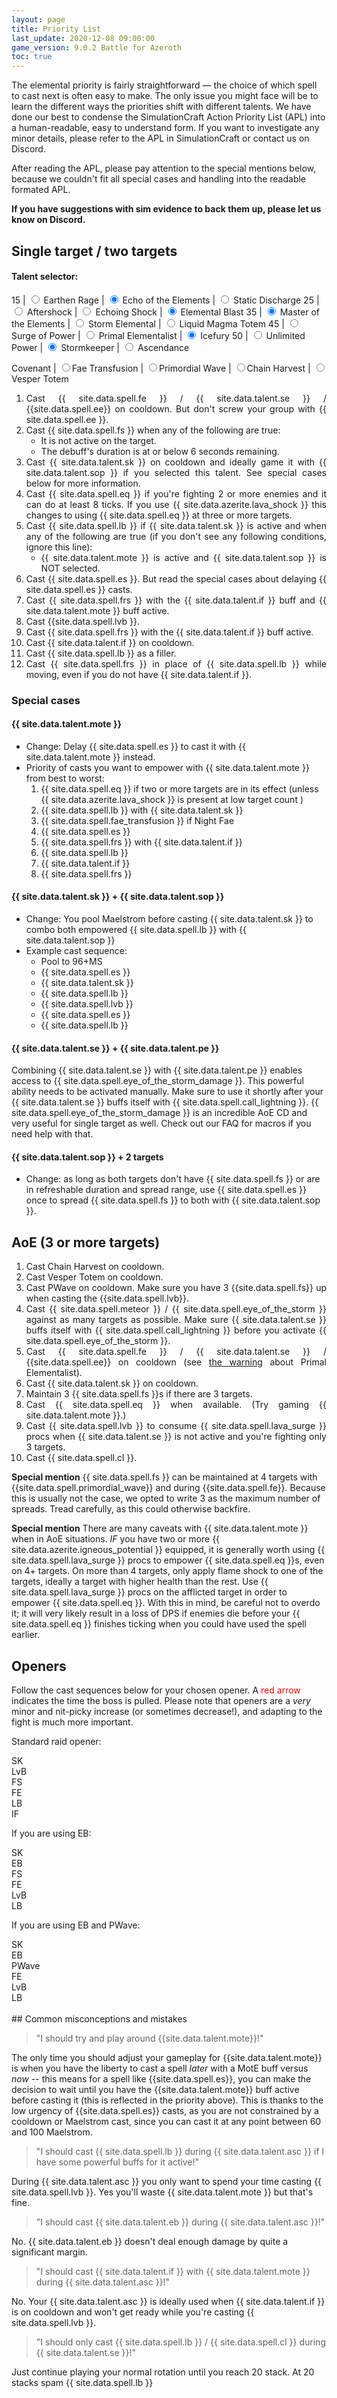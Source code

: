 ```yaml
---
layout: page
title: Priority List
last_update: 2020-12-08 09:00:00
game_version: 9.0.2 Battle for Azeroth
toc: true
---
```


The elemental priority is fairly straightforward — the choice of which spell to cast next is often easy to make. The only issue you might face will be to learn the different ways the priorities shift with different talents. We have done our best to condense the SimulationCraft Action Priority List (APL) into a human-readable, easy to understand form. If you want to investigate any minor details, please refer to the APL in SimulationCraft or contact us on Discord.

After reading the APL, please pay attention to the special mentions below, because we couldn't fit all special cases and handling into the readable formated APL.


**If you have suggestions with sim evidence to back them up, please let us know on Discord.**

## Single target / two targets


#### Talent selector:


15 | <input type="radio" id="er-radio" name="15" value="1"/><label for="er-radio" > Earthen Rage</label> | <input type="radio" id="eote-radio" name="15" value="2"  checked/><label for="eote-radio"> Echo of the Elements</label> | <input type="radio" id="sd-radio" name="15" value="3" /><label for="sd-radio"> Static Discharge</label>
25 | <input type="radio" id="afs-radio" name="25" value="1" /><label for="afs-radio"> Aftershock</label> | <input type="radio" id="ecs-radio" name="25" value="2" /><label for="ecs-radio"> Echoing Shock </label> | <input type="radio" id="eb-radio" name="25" value="3" checked /><label for="eb-radio"> Elemental Blast</label>
35 | <input type="radio" id="mote-radio" name="35" value="1" checked /><label for="mote-radio"> Master of the Elements</label> | <input type="radio" id="se-radio" name="35" value="2"/><label for="se-radio"> Storm Elemental</label> | <input type="radio" id="lmt-radio" name="35" value="3" /><label for="lmt-radio"> Liquid Magma Totem</label>
45 | <input type="radio" id="sop-radio" name="45" value="1" /><label for="sop-radio"> Surge of Power</label> | <input type="radio" id="pe-radio" name="45" value="2" /><label for="pe-radio"> Primal Elementalist</label> | <input type="radio" id="if-radio" name="45" value="3" checked /><label for="if-radio"> Icefury</label>
50 | <input type="radio" id="up-radio" name="50" value="1" /><label for="up-radio"> Unlimited Power</label> | <input type="radio" id="sk-radio" name="50" value="2" checked/><label for="sk-radio"> Stormkeeper</label> | <input type="radio" id="asc-radio" name="50" value="3"/><label for="asc-radio"> Ascendance</label>

Covenant | <input type="radio" id="ft-radio" name="cov" value="1" /><label for="ft-radio">Fae Transfusion</label> | <input type="radio" id="pw-radio" name="cov" value="2" /><label for="pw-radio">Primordial Wave</label> | <input type="radio" id="ch-radio" name="cov" value="3" /><label for="ch-radio">Chain Harvest</label> | <input type="radio" id="vt-radio" name="cov" value="4" /><label for="vt-radio">Vesper Totem</label>



<div class="apl" style="max-width: 100%; text-align:justify;" markdown="0">
    <ol>
        <li class="pe-apl" style="display: none;"> Cast {{ site.data.spell.meteor }} / {{ site.data.spell.eye_of_the_storm }} if no multi-target will happen soon. Make sure {{ site.data.talent.se }} buffs itself with {{ site.data.spell.call_lightning }} before you activate {{ site.data.spell.eye_of_the_storm }}.</li>
        <li> Cast {{ site.data.spell.fe }} / {{ site.data.talent.se }} / {{site.data.spell.ee}} on cooldown. But don't screw your group with {{ site.data.spell.ee }}.</li>
        <li> Cast {{ site.data.spell.fs }} when any of the following are true:
            <ul>
                <li>It is not active on the target.</li>
                <li class="asc-apl" style="display:none;">You are about to enter {{site.data.talent.asc}}.</li>
                <li>The debuff's duration is at or below 6 seconds remaining.</li>
                <li class="se-apl" style="display: none;"><strong>Special warning:</strong> Don't refresh {{ site.data.spell.fs }} if you have 14 stacks or more of {{ site.data.spell.wind_gust }} during {{ site.data.talent.se }}. Unless you have {{ site.data.azerite.igneous_potential }} at least twice. </li>
            </ul>
        </li>
        <li class="pw-apl" style="display: none;">Cast {{ site.data.spell.primordial_wave}} on a target without {{ site.data.spell.fs }} or the target with the lowest duration remaining. Delay it if adds are gonna spawn, if it doesn't lead to you losing a use.</li>
        <li class="vt-apl" style="display: none;">Cast {{ site.data.spell.vesper_totem}} on cooldown. </li>
        <li class="ft-apl" style="display: none;">Cast {{ site.data.spell.fae_transfusion}} on cooldown (buff it with {{site.data.talent.master_of_the_elements}} if talented into that). </li>
        <li class="asc-apl" style="display:none;">Cast {{ site.data.talent.asc }} on cooldown, if neither {{ site.data.talent.se }} is active, nor {{ site.data.spell.lvb }} is available, nor {{ site.data.talent.if }} is active.</li>
        <li class="ecs-apl" style="display:none;">Cast {{ site.data.spell.es }} while affected by {{site.data.talent.ecs}}</li>
        <li class="ecs-apl" style="display:none;">Cast {{ site.data.talent.ecs }} </li>
        <li class="eb-apl" style="display:none;">Cast {{ site.data.talent.eb }} on cooldown, if neither {{ site.data.talent.se }} is active nor you could cast a {{ site.data.talent.mote }} empowered {{ site.data.spell.es }} instead.</li>
        <li class="sk-apl" style="display: list-item;"> Cast {{ site.data.talent.sk }} on cooldown and ideally game it with {{ site.data.talent.sop }} if you selected this talent. See special cases below for more information.</li>
        <li class="lmt-apl" style="display:none;">Cast {{ site.data.talent.lmt }} on cooldown. Ideally paired with {{ site.data.azerite.worldvein }}, if that's your major essence.</li>
        <li>Cast {{ site.data.spell.eq }} if you're fighting 2 or more enemies and it can do at least 8 ticks. If you use {{ site.data.azerite.lava_shock }} this changes to using {{ site.data.spell.eq }} at three or more targets.</li>
        <li class="sk-apl" style="display: list-item;">Cast {{ site.data.spell.lb }} if {{ site.data.talent.sk }} is active and when any of the following are true (if you don't see any following conditions, ignore this line):
            <ul>
                <li class="mote-apl" style="display: list-item;">{{ site.data.talent.mote }} is active and {{ site.data.talent.sop }} is NOT selected.</li>
                <li class="sop-apl" style="display: none;">{{ site.data.talent.sop }} is active.</li>
            </ul>
        </li>
        <li>Cast {{ site.data.spell.es }}. But read the special cases about delaying {{ site.data.spell.es }} casts.</li>
        <li class="se-apl" style="display: none;">Cast only {{ site.data.spell.lb }} while {{ site.data.talent.se }} if you are at 20 stacks of {{ site.data.spell.wind_gust }}.</li>
        <li class="se-apl" style="display: none;">Cast {{ site.data.spell.lb }} if {{ site.data.talent.se }} is active.</li>
        <li class="if-apl" style="display: list-item;">Cast {{ site.data.spell.frs }} with the {{ site.data.talent.if }} buff and {{ site.data.talent.mote }} buff active.</li>
        <li class="asc-apl" style="display:none;">Cast {{ site.data.spell.lvb }} if {{ site.data.talent.asc }} is active.</li>
        <li class="sop-apl" style="display: none;">Cast {{ site.data.spell.lvb }} with {{ site.data.talent.sop }} if you could get another use out of {{ site.data.talent.se }}/{{ site.data.spell.fe }} or lengthen its last possible duration within the fight.</li>
        <li class="sop-apl" style="display: none;">Cast {{ site.data.spell.lb }} with {{ site.data.talent.sop }} buff active.</li>
        <li>Cast {{site.data.spell.lvb }}.</li>
        <li class="if-apl" style="display: list-item;">Cast {{ site.data.spell.frs }} with the {{ site.data.talent.if }} buff active.</li>
        <li class="if-apl" style="display: list-item;">Cast {{ site.data.talent.if }} on cooldown.</li>
        <li class="ch-apl" style="display: none;">Cast {{ site.data.spell.chain_harvest}}. </li>
        <li class="sd-apl" style="display: none;">Cast {{ site.data.spell.sd}}</li>
        <li>Cast {{ site.data.spell.lb }} as a filler.</li>
        <li>Cast {{ site.data.spell.frs }} in place of {{ site.data.spell.lb }} while moving, even if you do not have {{ site.data.talent.if }}.</li>
    </ol>
</div>

### Special cases

#### {{ site.data.talent.mote }}
- Change: Delay {{ site.data.spell.es }} to cast it with {{ site.data.talent.mote }} instead.
- Priority of casts you want to empower with {{ site.data.talent.mote }} from best to worst:
    1. {{ site.data.spell.eq }} if two or more targets are in its effect (unless {{ site.data.azerite.lava_shock }} is present at low target count )
    1. {{ site.data.spell.lb }} with {{ site.data.talent.sk }}
    1. {{ site.data.spell.fae_transfusion }} if Night Fae
    1. {{ site.data.spell.es }}
    1. {{ site.data.spell.frs }} with {{ site.data.talent.if }}
    1. {{ site.data.spell.lb }}
    1. {{ site.data.talent.if }}
    1. {{ site.data.spell.frs }}

#### {{ site.data.talent.sk }} + {{ site.data.talent.sop }}
- Change: You pool Maelstrom before casting {{ site.data.talent.sk }} to combo both empowered {{ site.data.spell.lb }} with {{ site.data.talent.sop }}
- Example cast sequence:
    - Pool to 96+MS
    - {{ site.data.spell.es }}
    - {{ site.data.talent.sk }}
    - {{ site.data.spell.lb }}
    - {{ site.data.spell.lvb }}
    - {{ site.data.spell.es }}
    - {{ site.data.spell.lb }}

#### {{ site.data.talent.se }} + {{ site.data.talent.pe }}
Combining {{ site.data.talent.se }} with {{ site.data.talent.pe }} enables access to {{ site.data.spell.eye_of_the_storm_damage }}. This powerful ability needs to be activated manually. Make sure to use it shortly after your {{ site.data.talent.se }} buffs itself with {{ site.data.spell.call_lightning }}. {{ site.data.spell.eye_of_the_storm_damage }} is an incredible AoE CD and very useful for single target as well. Check out our FAQ for macros if you need help with that.


#### {{ site.data.talent.sop }} + 2 targets
- Change: as long as both targets don't have {{ site.data.spell.fs }} or are in refreshable duration and spread range, use {{ site.data.spell.es }} once to spread {{ site.data.spell.fs }} to both with {{ site.data.talent.sop }}.


## AoE (3 or more targets)
<div class="apl" style="max-width: 100%; text-align:justify;" markdown="0">
    <ol>
        <li class="ch-apl">Cast Chain Harvest on cooldown.</li>
        <li class="vt-apl">Cast Vesper Totem on cooldown.</li>
        <li class="pwave-apl">Cast PWave on cooldown. Make sure you have 3 {{site.data.spell.fs}} up when casting the {{site.data.spell.lvb}}.</li>
        <li> Cast {{ site.data.spell.meteor }} / {{ site.data.spell.eye_of_the_storm }} against as many targets as possible. Make sure {{ site.data.talent.se }} buffs itself with {{ site.data.spell.call_lightning }} before you activate {{ site.data.spell.eye_of_the_storm }}.</li>
        <li>Cast {{ site.data.spell.fe }} / {{ site.data.talent.se }} / {{site.data.spell.ee}} on cooldown (see <a href="#pe">the warning</a> about Primal Elementalist).</li>
        <li class="sk-apl">Cast {{ site.data.talent.sk }} on cooldown.</li>
        <li class="lmt-apl" style="display:none;">Cast {{ site.data.talent.lmt }} on cooldown.</li>
        <li>Maintain 3 {{ site.data.spell.fs }}s if there are 3 targets.</li>
        <li>Cast {{ site.data.spell.eq }} when available. (Try gaming {{ site.data.talent.mote }}.)</li>
        <li>Cast {{ site.data.spell.lvb }} to consume {{ site.data.spell.lava_surge }} procs when {{ site.data.talent.se }} is not active and you're fighting only 3 targets.</li>
        <li class="eb-apl" style="display:none;">Cast {{ site.data.talent.eb }} if there are 3 targets.</li>
        <li class="ft-apl" style="display:none;">Cast {{ site.data.spell.fae_transfusion }} on 4 targets or less.</li>
        <li>Cast {{ site.data.spell.cl }}.</li>
    </ol>
</div>

**Special mention** {{ site.data.spell.fs }} can be maintained at 4 targets with {{site.data.spell.primordial_wave}} and during {{site.data.spell.fe}}. Because this is usually not the case, we opted to write 3 as the maximum number of spreads. Tread carefully, as this could otherwise backfire.

**Special mention** There are many caveats with {{ site.data.talent.mote }} when in AoE situations. *IF* you have two or more {{ site.data.azerite.igneous_potential }} equipped, it is generally worth using {{ site.data.spell.lava_surge }} procs to empower {{ site.data.spell.eq }}s, even on 4+ targets. On more than 4 targets, only apply flame shock to one of the targets, ideally a target with higher health than the rest. Use {{ site.data.spell.lava_surge }} procs on the afflicted target in order to empower {{ site.data.spell.eq }}. With this in mind, be careful not to overdo it; it will very likely result in a loss of DPS if enemies die before your {{ site.data.spell.eq }} finishes ticking when you could have used the spell earlier.

## Openers

Follow the cast sequences below for your chosen opener. A <span style="color:red">red arrow</span> indicates the time the boss is pulled. Please note that openers are a *very* minor and nit-picky increase (or sometimes decrease!), and adapting to the fight is much more important.

Standard raid opener:
<div class="opener">
    <div class="skill sk"><span>SK</span></div>
    <div class="arrow"></div>
    <div class="skill lvb"><span>LvB</span></div>
    <div class="arrow pull"></div>
    <div class="skill fs"><span>FS</span></div>
    <div class="arrow"></div>
    <div class="skill fe"><span>FE</span></div>
    <div class="arrow"></div>
    <div class="skill lb"><span>LB</span></div>
    <div class="arrow"></div>
    <div class="skill if"><span>IF</span></div>
    <div class="arrow"></div>
</div>

If you are using EB:
<div class="opener">
    <div class="skill sk"><span>SK</span></div>
    <div class="arrow"></div>
    <div class="skill eb"><span>EB</span></div>
    <div class="arrow pull"></div>
    <div class="skill fs"><span>FS</span></div>
    <div class="arrow"></div>
    <div class="skill fe"><span>FE</span></div>
    <div class="arrow"></div>
    <div class="skill lvb"><span>LvB</span></div>
    <div class="arrow"></div>
    <div class="skill lb"><span>LB</span></div>
    <div class="arrow"></div>
</div>

If you are using EB and PWave:

<div class="opener">
    <div class="skill sk"><span>SK</span></div>
    <div class="arrow"></div>
    <div class="skill eb"><span>EB</span></div>
    <div class="arrow pull"></div>
    <div class="skill pw"><span>PWave</span></div>
    <div class="arrow"></div>
    <div class="skill fe"><span>FE</span></div>
    <div class="arrow"></div>
    <div class="skill lvb"><span>LvB</span></div>
    <div class="arrow"></div>
    <div class="skill lb"><span>LB</span></div>
    <div class="arrow"></div>
</div>

<br>
## Common misconceptions and mistakes

> "I should try and play around {{site.data.talent.mote}}!"

The only time you should adjust your gameplay for {{site.data.talent.mote}} is when you have the liberty to cast a spell *later* with a MotE buff versus *now* -- this means for a spell like {{site.data.spell.es}}, you can make the decision to wait until you have the {{site.data.talent.mote}} buff active before casting it (this is reflected in the priority above). This is thanks to the low urgency of {{site.data.spell.es}} casts, as you are not constrained by a cooldown or Maelstrom cast, since you can cast it at any point between 60 and 100 Maelstrom.

> "I should cast {{ site.data.spell.lb }} during {{ site.data.talent.asc }} if I have some powerful buffs for it active!"

During {{ site.data.talent.asc }} you only want to spend your time casting {{ site.data.spell.lvb }}. Yes you'll waste {{ site.data.talent.mote }} but that's fine.

> "I should cast {{ site.data.talent.eb }} during {{ site.data.talent.asc }}!"

No. {{ site.data.talent.eb }} doesn't deal enough damage by quite a significant margin.

> "I should cast {{ site.data.talent.if }} with {{ site.data.talent.mote }} during {{ site.data.talent.asc }}!"

No. Your {{ site.data.talent.asc }} is ideally used when {{ site.data.talent.if }} is on cooldown and won't get ready while you're casting {{ site.data.spell.lvb }}.

> "I should only cast {{ site.data.spell.lb }} / {{ site.data.spell.cl }} during {{ site.data.talent.se }}!"

Just continue playing your normal rotation until you reach 20 stack.
At 20 stacks spam {{ site.data.spell.lb }}


<script>
HTMLCollection.prototype[Symbol.iterator] = Array.prototype[Symbol.iterator];
function listeners() {
    let inputs = document.getElementsByTagName("input")
    for (i of inputs) {
        if (i.type == "radio") change_listener(i);
    }
}

function change_listener(element) {
    element.addEventListener("change", function(e) {
        let siblings = document.getElementsByName(e.target.name);
        for (radio of siblings) {
            let apl_elems = document.getElementsByClassName(radio.id.split('-')[0] + "-apl");
            for (item of apl_elems) {
                if (radio.checked == true) {
                    item.style.display = "list-item";
                } else {
                    item.style.display = "none";
                }
            }
        }
    });
}

listeners()
</script>
